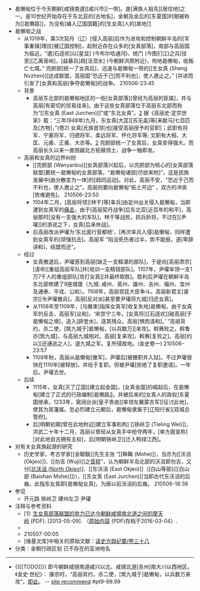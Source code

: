 - 曷懒甸位于今天朝鲜[咸镜南道][咸兴市][一带]。是[满族人祖先][居住地]之一。是10世纪开始存在于东北亚的[古地名]，金朝及金后的[东夏国]时期被称为[[曷懒路]]，为没有[编入辽国国籍]的[生女真]人的[故地][1](((t15-Q0t2B)))
- 曷懒甸之战
    - 从1019年，第3次契丹（辽）[侵入高丽]后作为进攻和控制朝鲜半岛的[军事重镇]理应[被辽国控制]，起附近存在众多的[女真部落]，南部与高丽国为临近。“遣[石适欢]以[星显] (今布尔哈通河)、统门 (今图们江)之兵[往至][乙离骨岭]，[益募兵]趋[活涅水] (今朝鲜洪原附近)，徇地曷懒甸，收叛亡七城。” 完颜部[统一了女真后]，迅速与曷懒甸一带的[[生女真 (Sheng Nvzhen)]]达成联盟，高丽国“恐近于己[而不利也]，使人邀止之。” [并进而引发了]女真和高丽[争夺曷懒甸]的战争。
210506-23:45
    - 背景
        - 高丽东北部的曷懒甸地区的一些[女真部落][曾经为高丽的臣属]，并与高丽[有密切的贸易往来]。由于这些女真部落位于高丽东北部而称为“[[东女真 (East Jurchen)]]”或“东北女真”。[2](((HbsL6517U))) 据《高丽史·定宗世家》载：“三年(948年)九月，东女真[大匡][苏无盖]等[来献马]七百匹及[方物]，”(卷2) 女真[氏族首领]也[接受高丽授予的官职]；武职有将军、宁塞将军、归德将军、柔远将军、怀化将军等; 文职有大相、大匡、元甫、正甫、大丞等。[2] 完颜部统一了女真后，女真变得强大。而高丽长久以来一直觊觎北方拓殖领土，战争一触即发。
    - 高丽和女真的边界纠纷
        - [[完颜部 (Wanyanbu)]]女真部落兴起后，以完颜部为核心的[女真部落联盟]要统一曷懒甸的女真部落，“曷懒甸诸部[尽欲来附]”，这是民族发展中[由分散变为一体]的[趋同运动]。对此，高丽不安，“恐近于己而不利也，使人邀止之”，高丽则要向曷懒甸“拓土开边” ，双方的冲突[势难避免]。
210506-23:50
        - 1104年二月，[高丽将领][林干]等[率兵]由定州出关侵入曷懒甸，当即遭到女真军的[痛击](((aGixrKuZR)))，由于[高丽契丹战争]后东北亚[近百年的和平]，高丽那时[没有一支强大的军队]。林干等战败，损兵折将，不过在[[尹瓘]]的游说之下，女真[后来休战]。
        - 后高丽改派尹瓘为‘东北面行营都统’，[再次率兵入侵]曷懒甸，同样遭到女真军的[顽强抗击]。高丽军 “陷没死伤者过半，势不能振，遂[卑辞讲和]，结盟而还”。
    - 经过
        - 女真撤退后，尹瓘感到高丽[缺乏一支精湛的部队]，于是向[高丽肃宗][请命][重组高丽军队]并[培训一支精锐部队]。1107年，尹瓘率领一支1万7千人的重组部队[攻打女真][并最终取胜]。胜利后尹瓘在朝鲜半岛东北部修建了9座城堡（九城: 咸州、英州、雄州、吉州、福州、宜州及通泰、平戎、公崄）。1108年，高丽宫廷大臣争斗。高丽新君主[睿宗][令尹瓘撤兵]。高丽[反对派]甚至要尹瓘将九城[归还女真]。
        - 从1108年至1109年，[乌雅束]指挥女真军[收复失地]曷懒甸。由于女真军的反击，高丽军[议和]，‘宋崇宁三年，[女真将][[石适欢]]破高丽[于曷懒甸之境]，追入[辟登水]，逐其残众。高丽[惧而请和]。’
“高丽背约，杀二使，[筑九城于]曷懒甸，[以兵数万][来攻]。斡赛败之。斡鲁亦[筑九城]，与高丽九城相对。高丽[复来攻]，斡赛[复败之]。高丽[约以][还逋逃之人]，退九城之军。复所侵故地。(金史卷一)
210506-23:57
        - 1109年秋，高丽从曷懒甸[撤军]，尹瓘后[被撤职并入狱]。不过尹瓘很快在1110年[被释放]，并给于复职。但被尹瓘[拒绝了复职邀请]。一年后，尹瓘去世。
    - 后续
        - 1115年，女真[灭了辽国][建立起金国]。[女真金国]的崛起后，在曷懒甸[建立了正式的行政编制]曷懒路[3](((TsupxPGZX)))，并被后来的[女真人的政权]东夏国继承，1233年，窝阔台派[皇子贵由][率领左翼蒙古军][征讨此地]，使其为其藩属。忽必烈建立元朝后，曷懒甸隶属于[辽阳行省][双城总管府]。
        - 后[明朝初期]曾在此地附近[建立军事机构] [[铁岭卫 (Tieling Wei)]]，洪武二十年十二月，高丽以曾经从女真手中抢夺两年，[单方面宣称][对此地自古拥有主权]，后[明朝铁岭卫][迁入鸭绿江西]。
- 对有关女真族起源的研究
    - 历史学家，考古学家[[金毓黻]]先生主张 “[[靺鞨 (Mohe)]]，当亦为[[沃沮 (Okjeo)]]、[[勿吉 (Wuji)]]之[音转](((T1Ez9oE5J)))”，认为朝鲜半岛北部的沃沮即勿吉，又分[[北沃沮 (North Okjeo)]](黑水等部)、[[东沃沮 (East Okjeo)]]（[白山等部]([[白山部 (Baishan Mohe)]])），[[东女真 (East Jurchen)]]当即古代东沃沮的后裔。此指东女真即[曷懒甸女真]，为唐以前沃沮的后裔。
210506-18:38
- 参见
    - 开元路
铁岭卫
建州左卫
尹瓘
- 注释与参考资料
    - [1]: [生女真部落联盟的势力已达今朝鲜咸境南北道之间的摩天岭](https://web.archive.org/web/20160304075247/http://www.srtsw.com/ebook/K/A2067802.pdf) (PDF). [2013-05-09]. （[原始内容](http://www.srtsw.com/ebook/K/A2067802.pdf) (PDF)存档于2016-03-04）.
    - [2]: [元以前中朝东段边界](http://www.chinagabf.com/bfzs/gd/200902/11138.html) [互联网档案馆]的[存档](https://web.archive.org/web/20100107015449/http://www.chinagabf.com/bfzs/gd/200902/11138.html)，存档日期2010-01-07.
    - [3]: 女真与高丽曷懒甸之战考略. "[加速了女真诸部的统一](http://www.cqvip.com/QK/81463X/2001005/5657499.html)"
210507-00:05
    - [维基文库]中相关的原始文献：[读史方舆纪要/卷三十八](https://zh.wikisource.org/wiki/%E8%AE%80%E5%8F%B2%E6%96%B9%E8%BC%BF%E7%B4%80%E8%A6%81/%E5%8D%B7%E4%B8%89%E5%8D%81%E5%85%AB)
- 分类：金朝行政区划 已不存在的亚洲地名 
- ---
- {{[[TODO]]}} 即今朝鲜咸镜南道咸兴以北、咸镜北道[吉州]南大川以西地区。《金史·世纪》： 康宗时，“高丽背约，杀二使，[筑九城于]曷懒甸，以兵数万来攻”。[即此](https://www.cidianwang.com/lishi/diming/4/35614rb.htm)。 -- [site recommend](https://www.zhihu.com/question/29201534/answer/2083700928) #pt9-99.99

